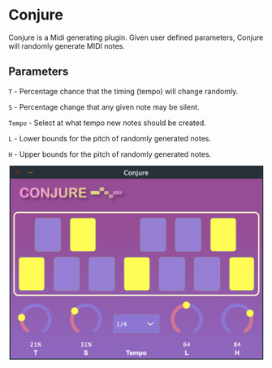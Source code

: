 # Conjure

Conjure is a Midi generating plugin. Given user defined parameters, Conjure will randomly generate MIDI notes. 

## Parameters

`T` - Percentage chance that the timing (tempo) will change randomly. 

`S` - Percentage change that any given note may be silent. 

`Tempo` - Select at what tempo new notes should be created. 

`L` - Lower bounds for the pitch of randomly generated notes. 

`H` - Upper bounds for the pitch of randomly generated notes. 


<p align="center">
	<img src="./IMAGES/ConjureScreenShot.png" width="500">
</p>
